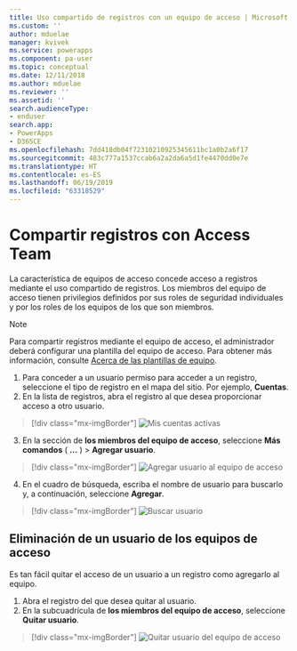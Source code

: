 ```yaml
---
title: Uso compartido de registros con un equipo de acceso | Microsoft Docs
ms.custom: ''
author: mduelae
manager: kvivek
ms.service: powerapps
ms.component: pa-user
ms.topic: conceptual
ms.date: 12/11/2018
ms.author: mduelae
ms.reviewer: ''
ms.assetid: ''
search.audienceType:
- enduser
search.app:
- PowerApps
- D365CE
ms.openlocfilehash: 7dd418db04f72310210925345611bc1a0b2a6f17
ms.sourcegitcommit: 483c777a1537ccab6a2a2da6a5d1fe4470dd0e7e
ms.translationtype: HT
ms.contentlocale: es-ES
ms.lasthandoff: 06/19/2019
ms.locfileid: "63318529"
---
```

# <a name="share-records-using-access-team"></a>Compartir registros con Access Team

La característica de equipos de acceso concede acceso a registros mediante el uso compartido de registros. Los miembros del equipo de acceso tienen privilegios definidos por sus roles de seguridad individuales y por los roles de los equipos de los que son miembros. 

> [!NOTE]
> Para compartir registros mediante el equipo de acceso, el administrador deberá configurar una plantilla del equipo de acceso. Para obtener más información, consulte [Acerca de las plantillas de equipo](https://docs.microsoft.com/previous-versions/dynamicscrm-2016/admins-customizers-dynamics-365/mt812239(v%3dcrm.8)). 

1. Para conceder a un usuario permiso para acceder a un registro, seleccione el tipo de registro en el mapa del sitio. Por ejemplo, **Cuentas**.
2. En la lista de registros, abra el registro al que desea proporcionar acceso a otro usuario.

  > [!div class="mx-imgBorder"]
  > ![Mis cuentas activas](media/AccessTeam1.png "My active accounts")

3. En la sección de **los miembros del equipo de acceso**, seleccione **Más comandos** ( **…** ) > **Agregar usuario**.

  > [!div class="mx-imgBorder"]
  > ![Agregar usuario al equipo de acceso](media/AccessTeam2.png "Add user to Access Team")

 4. En el cuadro de búsqueda, escriba el nombre de usuario para buscarlo y, a continuación, seleccione **Agregar**.
  
  > [!div class="mx-imgBorder"]
  > ![Buscar usuario](media/AccessTeam3.png "Find user")  
  
 
## <a name="remove-a-user-from-access-teams"></a>Eliminación de un usuario de los equipos de acceso

 Es tan fácil quitar el acceso de un usuario a un registro como agregarlo al equipo.
 
1.  Abra el registro del que desea quitar al usuario.
2.  En la subcuadrícula de **los miembros del equipo de acceso**, seleccione **Quitar usuario**.

  > [!div class="mx-imgBorder"]
  > ![Quitar usuario del equipo de acceso](media/AccessTeam4.png "Remove user from Access Team")  
  
  
